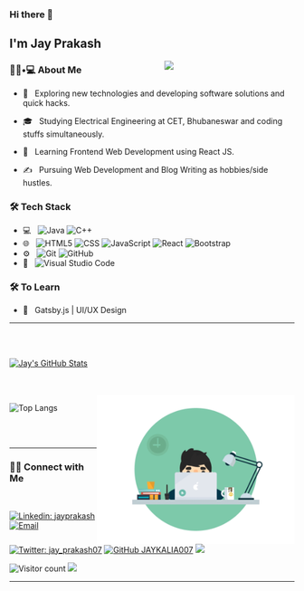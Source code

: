 ### Hi there 👋<h2> I'm Jay Prakash</h2>

<img align='right' src="https://media.giphy.com/media/M9gbBd9nbDrOTu1Mqx/giphy.gif" width="230">

<h3> 👨🏻•💻 About Me </h3>



- 🤔 &nbsp; Exploring new technologies and developing software solutions and quick hacks.

- 🎓 &nbsp; Studying Electrical Engineering at CET, Bhubaneswar and coding stuffs simultaneously.

- 🌱 &nbsp; Learning Frontend Web Development using React JS.

- ✍️ &nbsp; Pursuing Web Development and Blog Writing as hobbies/side hustles.



<h3>🛠 Tech Stack</h3>



- 💻 &nbsp;
  ![Java](https://img.shields.io/badge/-Java-333333?style=flat&logo=Java&logoColor=007396)
  ![C++](https://img.shields.io/badge/-C++-333333?style=flat&logo=C%2B%2B&logoColor=00599C)
- 🌐 &nbsp;
  ![HTML5](https://img.shields.io/badge/-HTML5-333333?style=flat&logo=HTML5)
  ![CSS](https://img.shields.io/badge/-CSS-333333?style=flat&logo=CSS3&logoColor=1572B6)
  ![JavaScript](https://img.shields.io/badge/-JavaScript-333333?style=flat&logo=javascript)
  ![React](https://img.shields.io/badge/-React-333333?style=flat&logo=react)
  ![Bootstrap](https://img.shields.io/badge/-Bootstrap-333333?style=flat&logo=bootstrap&logoColor=563D7C)
- ⚙️ &nbsp;
  ![Git](https://img.shields.io/badge/-Git-333333?style=flat&logo=git)
  ![GitHub](https://img.shields.io/badge/-GitHub-333333?style=flat&logo=github)
- 🔧 &nbsp;
  ![Visual Studio Code](https://img.shields.io/badge/-Visual%20Studio%20Code-333333?style=flat&logo=visual-studio-code&logoColor=007ACC)
  
<h3>🛠 To Learn</h3>

- 🔧 &nbsp; Gatsby.js | UI/UX Design 

<hr>



<br/><br/>

[![Jay's GitHub Stats](https://github-readme-stats.vercel.app/api?username=JAYKALIA007&show_icons=true)](https://github.com/JAYKALIA007)

<br/>

<br/>

<img src="https://github.com/nirala69/nirala69/blob/master/70804f7e25b11f29db904f2fa7b4cd9d.gif" width="350" align='right'>

![Top Langs](https://github-readme-stats.vercel.app/api/top-langs/?username=JAYKALIA007&show_icons=true)

<br><br>



<hr>



<h3> 🤝🏻 Connect with Me </h3>

<br>



<p align="center">

[![Linkedin: jayprakash](https://img.shields.io/badge/-jayprakash-blue?style=flat-square&logo=Linkedin&logoColor=white&link=https://www.linkedin.com/in/jay-prakash-07/)](https://www.linkedin.com/in/jay-prakash-07/)
<a href="mailto:jaykalia047@gmail.com"><img alt="Email" src="https://img.shields.io/badge/Email-jaykalia047@gmail.com-blue?style=flat-square&logo=gmail"></a>
[![Twitter: jay_prakash07](https://img.shields.io/twitter/follow/jay_prakash07?style=social)](https://twitter.com/jay_prakash07)
[![GitHub JAYKALIA007](https://img.shields.io/github/followers/JAYKALIA007?label=follow&style=social)](https://github.com/JAYKALIA007)
[![](https://img.shields.io/badge/LeetCode-jay_prakash-brightgreen)](https://leetcode.com/jay_prakash_kalia/)



</p>





![Visitor count](https://visitor-badge.laobi.icu/badge?page_id=JAYKALIA007.visitor-badge)   <img src="https://media.giphy.com/media/dxn6fRlTIShoeBr69N/giphy.gif" width="30">





<hr>


